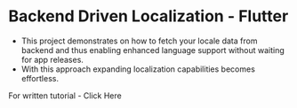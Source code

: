 # Backend Driven Localization - Flutter

- This project demonstrates on how to fetch your locale data from backend and thus enabling enhanced language support without waiting for app releases.
- With this approach expanding localization capabilities becomes effortless.

For written tutorial - Click Here
